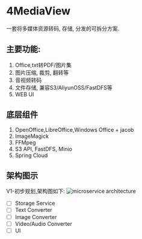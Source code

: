 # 4MediaView
一套将多媒体资源转码, 存储, 分发的可拆分方案.

## 主要功能:
1. Office,txt转PDF/图片集
2. 图片压缩, 裁剪, 翻转等
3. 音视频转码
4. 文件存储, 兼容S3/AliyunOSS/FastDFS等
5. WEB UI

## 底层组件
1. OpenOffice,LibreOffice,Windows Office + jacob
2. ImageMagick
3. FFMpeg
4. S3 API, FastDFS, Minio
5. Spring Cloud

## 架构图示
V1-初步规划,架构图如下:
![microservice architecture](https://github.com/LiXuemin/media-service/blob/master/media-service.png)

- [ ] Storage Service
- [ ] Text Converter
- [ ] Image Converter
- [ ] Video/Audio Converter
- [ ] UI
